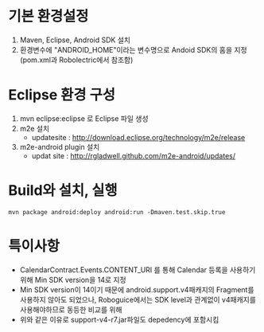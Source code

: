 # 기본 환경설정
1. Maven, Eclipse, Android SDK 설치
2. 환경변수에 "ANDROID_HOME"이라는 변수명으로 Andoid SDK의 홈을 지정 (pom.xml과 Robolectric에서 참조함)

# Eclipse 환경 구성
1. mvn eclipse:eclipse 로 Eclipse 파일 생성
2. m2e 설치
	- updatesite : http://download.eclipse.org/technology/m2e/release
3. m2e-android plugin 설치
	- updat site : http://rgladwell.github.com/m2e-android/updates/

# Build와 설치, 실행
	mvn package android:deploy android:run -Dmaven.test.skip.true
	
# 특이사항
- CalendarContract.Events.CONTENT_URI 를 통해 Calendar 등록을 사용하기 위해  Min SDK version을 14로 지정
- Min SDK version이 14이기 때문에 android.support.v4패캐지의 Fragment를 사용하지 않아도 되었으나, Roboguice에서는 SDK level과 관계없이 v4패캐지를 사용해야하므로 동등한 비교를 위해
- 위와 같은 이유로 support-v4-r7.jar파일도 depedency에 포함시킴
